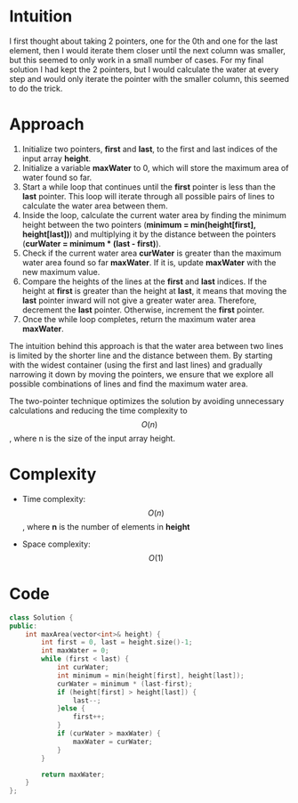 # Intuition
I first thought about taking 2 pointers, one for the 0th and one for the last element, then I would iterate them closer until the next column was smaller, but this seemed to only work in a small number of cases. For my final solution I had kept the 2 pointers, but I would calculate the water at every step and would only iterate the pointer with the smaller column, this seemed to do the trick.

# Approach
1. Initialize two pointers, **first** and **last**, to the first and last indices of the input array **height**.
2. Initialize a variable **maxWater** to 0, which will store the maximum area of water found so far.
3. Start a while loop that continues until the **first** pointer is less than the **last** pointer. This loop will iterate through all possible pairs of lines to calculate the water area between them.
4. Inside the loop, calculate the current water area by finding the minimum height between the two pointers (**minimum = min(height[first], height[last])**) and multiplying it by the distance between the pointers (**curWater = minimum * (last - first)**).
5. Check if the current water area **curWater** is greater than the maximum water area found so far **maxWater**. If it is, update **maxWater** with the new maximum value.
6. Compare the heights of the lines at the **first** and **last** indices. If the height at **first** is greater than the height at **last**, it means that moving the **last** pointer inward will not give a greater water area. Therefore, decrement the **last** pointer. Otherwise, increment the **first** pointer.
7. Once the while loop completes, return the maximum water area **maxWater**.


The intuition behind this approach is that the water area between two lines is limited by the shorter line and the distance between them. By starting with the widest container (using the first and last lines) and gradually narrowing it down by moving the pointers, we ensure that we explore all possible combinations of lines and find the maximum water area.

The two-pointer technique optimizes the solution by avoiding unnecessary calculations and reducing the time complexity to $$O(n)$$, where n is the size of the input array height.

# Complexity
- Time complexity:
$$O(n)$$,  where **n** is the number of elements in **height**

- Space complexity:
$$O(1)$$

# Code
```c++
class Solution {
public:
    int maxArea(vector<int>& height) {
        int first = 0, last = height.size()-1;
        int maxWater = 0;
        while (first < last) {
            int curWater;
            int minimum = min(height[first], height[last]);
            curWater = minimum * (last-first);
            if (height[first] > height[last]) {
                last--;
            }else {
                first++;
            }
            if (curWater > maxWater) {
                maxWater = curWater;
            }
        }

        return maxWater;
    }
};
```